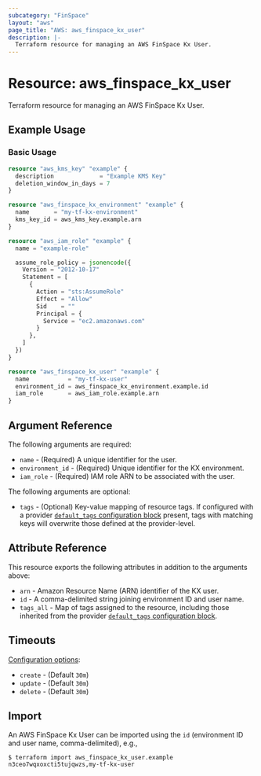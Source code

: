 ```yaml
---
subcategory: "FinSpace"
layout: "aws"
page_title: "AWS: aws_finspace_kx_user"
description: |-
  Terraform resource for managing an AWS FinSpace Kx User.
---
```


# Resource: aws_finspace_kx_user

Terraform resource for managing an AWS FinSpace Kx User.

## Example Usage

### Basic Usage

```terraform
resource "aws_kms_key" "example" {
  description             = "Example KMS Key"
  deletion_window_in_days = 7
}

resource "aws_finspace_kx_environment" "example" {
  name       = "my-tf-kx-environment"
  kms_key_id = aws_kms_key.example.arn
}

resource "aws_iam_role" "example" {
  name = "example-role"

  assume_role_policy = jsonencode({
    Version = "2012-10-17"
    Statement = [
      {
        Action = "sts:AssumeRole"
        Effect = "Allow"
        Sid    = ""
        Principal = {
          Service = "ec2.amazonaws.com"
        }
      },
    ]
  })
}

resource "aws_finspace_kx_user" "example" {
  name           = "my-tf-kx-user"
  environment_id = aws_finspace_kx_environment.example.id
  iam_role       = aws_iam_role.example.arn
}
```

## Argument Reference

The following arguments are required:

* `name` - (Required) A unique identifier for the user.
* `environment_id` - (Required) Unique identifier for the KX environment.
* `iam_role` - (Required) IAM role ARN to be associated with the user.

The following arguments are optional:

* `tags` - (Optional) Key-value mapping of resource tags. If configured with a provider [`default_tags` configuration block](/docs/providers/aws/index.html#default_tags-configuration-block) present, tags with matching keys will overwrite those defined at the provider-level.

## Attribute Reference

This resource exports the following attributes in addition to the arguments above:

* `arn` - Amazon Resource Name (ARN) identifier of the KX user.
* `id` - A comma-delimited string joining environment ID and user name.
* `tags_all` - Map of tags assigned to the resource, including those inherited from the provider [`default_tags` configuration block](/docs/providers/aws/index.html#default_tags-configuration-block).

## Timeouts

[Configuration options](https://developer.hashicorp.com/terraform/language/resources/syntax#operation-timeouts):

* `create` - (Default `30m`)
* `update` - (Default `30m`)
* `delete` - (Default `30m`)

## Import

An AWS FinSpace Kx User can be imported using the `id` (environment ID and user name, comma-delimited), e.g.,

```
$ terraform import aws_finspace_kx_user.example n3ceo7wqxoxcti5tujqwzs,my-tf-kx-user
```
